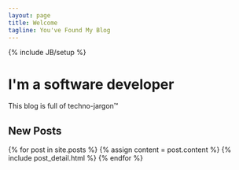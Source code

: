 ```yaml
---
layout: page
title: Welcome
tagline: You've Found My Blog
---
```

{% include JB/setup %}

<div class="jumbotron">
  <h1>I'm a software developer</h1>
  <p>This blog is full of techno-jargon&#0153;</p>
</div>

## New Posts

<div class="blog-index">  
  {% for post in site.posts %}
  {% assign content = post.content %}
  {% include post_detail.html %}
  {% endfor %}
</div>
